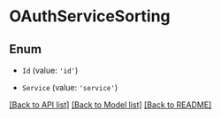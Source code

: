 # OAuthServiceSorting

## Enum


* `Id` (value: `'id'`)

* `Service` (value: `'service'`)


[[Back to API list]](../README.md#documentation-for-api-endpoints) [[Back to Model list]](../README.md#documentation-for-models) [[Back to README]](../README.md)
